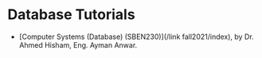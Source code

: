 # Database Tutorials

* [Computer Systems (Database) \(SBEN230\)](/link fall2021/index), by Dr. Ahmed Hisham, Eng. Ayman Anwar.
